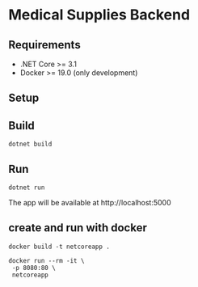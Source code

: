 # Medical Supplies Backend

## Requirements

- .NET Core >= 3.1
- Docker >= 19.0 (only development)

## Setup

## Build

```
dotnet build
```

## Run

```
dotnet run
```

The app will be available at http://localhost:5000

## create and run with docker

```
docker build -t netcoreapp .
```

```
docker run --rm -it \
 -p 8080:80 \
 netcoreapp
```